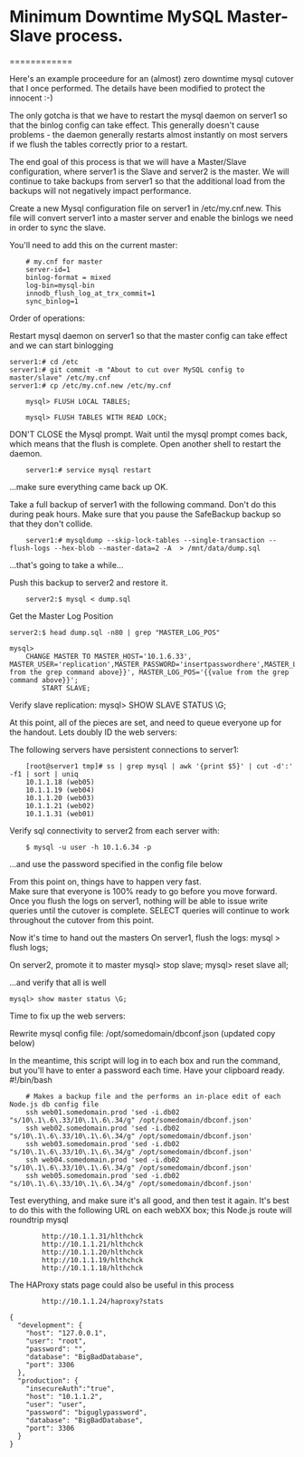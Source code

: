 # Minimum Downtime MySQL Master-Slave process.
============

Here's an example proceedure for an (almost) zero downtime mysql cutover that I once performed.  The details have been modified to protect the innocent :-) 

The only gotcha is that we have to restart the mysql daemon on server1 so that the binlog config can take effect.  This generally doesn't cause problems - the daemon generally restarts almost instantly on most servers if we flush the tables correctly prior to a restart.

The end goal of this process is that we will have a Master/Slave configuration, where server1 is the Slave and server2 is the master.  We will continue to take backups from server1 so that the additional load from the backups will not negatively impact performance.

Create a new Mysql configuration file on server1 in /etc/my.cnf.new.  This file will convert server1 into a master server and enable the binlogs we need in order to sync the slave.

You'll need to add this on the current master:

		# my.cnf for master
		server-id=1
		binlog-format = mixed
		log-bin=mysql-bin
		innodb_flush_log_at_trx_commit=1
		sync_binlog=1

Order of operations:

Restart mysql daemon on server1 so that the master config can take effect and we can start binlogging

	server1:# cd /etc
	server1:# git commit -m "About to cut over MySQL config to master/slave" /etc/my.cnf
	server1:# cp /etc/my.cnf.new /etc/my.cnf

		mysql> FLUSH LOCAL TABLES;

		mysql> FLUSH TABLES WITH READ LOCK;

DON'T CLOSE the Mysql prompt.  Wait until the mysql prompt comes back, which means that the flush is complete.
Open another shell to restart the daemon.

		server1:# service mysql restart

...make sure everything came back up OK.

Take a full backup of server1 with the following command.  Don't do this during peak hours.
Make sure that you pause the SafeBackup backup so that they don't collide.
		
		server1:# mysqldump --skip-lock-tables --single-transaction --flush-logs --hex-blob --master-data=2 -A  > /mnt/data/dump.sql

...that's going to take a while...

Push this backup to server2 and restore it.

		server2:$ mysql < dump.sql

Get the Master Log Position

	server2:$ head dump.sql -n80 | grep "MASTER_LOG_POS"

	mysql> 
		CHANGE MASTER TO MASTER_HOST='10.1.6.33', MASTER_USER='replication',MASTER_PASSWORD='insertpasswordhere',MASTER_LOG_FILE='{{value from the grep command above}}', MASTER_LOG_POS='{{value from the grep command above}}';
			START SLAVE;

Verify slave replication:
		mysql> SHOW SLAVE STATUS \G;


At this point, all of the pieces are set, and need to queue everyone up for the handout.  Lets doubly ID the web servers:

The following servers have persistent connections to server1:

		[root@server1 tmp]# ss | grep mysql | awk '{print $5}' | cut -d':' -f1 | sort | uniq
		10.1.1.18 (web05)
		10.1.1.19 (web04)
		10.1.1.20 (web03)
		10.1.1.21 (web02)
		10.1.1.31 (web01)

Verify sql connectivity to server2 from each server with:

		$ mysql -u user -h 10.1.6.34 -p

...and use the password specified in the config file below

From this point on, things have to happen very fast.  
Make sure that everyone is 100% ready to go before you move forward.
Once you flush the logs on server1, nothing will be able to issue write queries until the cutover is complete.
SELECT queries will continue to work throughout the cutover from this point.

Now it's time to hand out the masters
On server1, flush the logs:
		mysql > flush logs;

On server2, promote it to master
		mysql> stop slave;
		mysql> reset slave all;

...and verify that all is well

	mysql> show master status \G;

Time to fix up the web servers:

Rewrite mysql config file:
/opt/somedomain/dbconf.json (updated copy below)

In the meantime, this script will log in to each box and run the command, but you'll have to enter a password each time.  Have your clipboard ready.
		#!/bin/bash

		# Makes a backup file and the performs an in-place edit of each Node.js db config file
		ssh web01.somedomain.prod 'sed -i.db02 "s/10\.1\.6\.33/10\.1\.6\.34/g" /opt/somedomain/dbconf.json'
		ssh web02.somedomain.prod 'sed -i.db02 "s/10\.1\.6\.33/10\.1\.6\.34/g" /opt/somedomain/dbconf.json'
		ssh web03.somedomain.prod 'sed -i.db02 "s/10\.1\.6\.33/10\.1\.6\.34/g" /opt/somedomain/dbconf.json'
		ssh web04.somedomain.prod 'sed -i.db02 "s/10\.1\.6\.33/10\.1\.6\.34/g" /opt/somedomain/dbconf.json'
		ssh web05.somedomain.prod 'sed -i.db02 "s/10\.1\.6\.33/10\.1\.6\.34/g" /opt/somedomain/dbconf.json'
		

Test everything, and make sure it's all good, and then test it again.
It's best to do this with the following URL on each webXX box; this Node.js route will roundtrip mysql

			http://10.1.1.31/hlthchck
			http://10.1.1.21/hlthchck
			http://10.1.1.20/hlthchck
			http://10.1.1.19/hlthchck
			http://10.1.1.18/hlthchck

The HAProxy stats page could also be useful in this process
			
			http://10.1.1.24/haproxy?stats

	{
	  "development": {
	    "host": "127.0.0.1",
	    "user": "root",
	    "password": "",	
	    "database": "BigBadDatabase",
	    "port": 3306
	  },
	  "production": {
	    "insecureAuth":"true",
	    "host": "10.1.1.2",
	    "user": "user",
	    "password": "biguglypassword",
	    "database": "BigBadDatabase",
	    "port": 3306
	  }
	}





		
			




